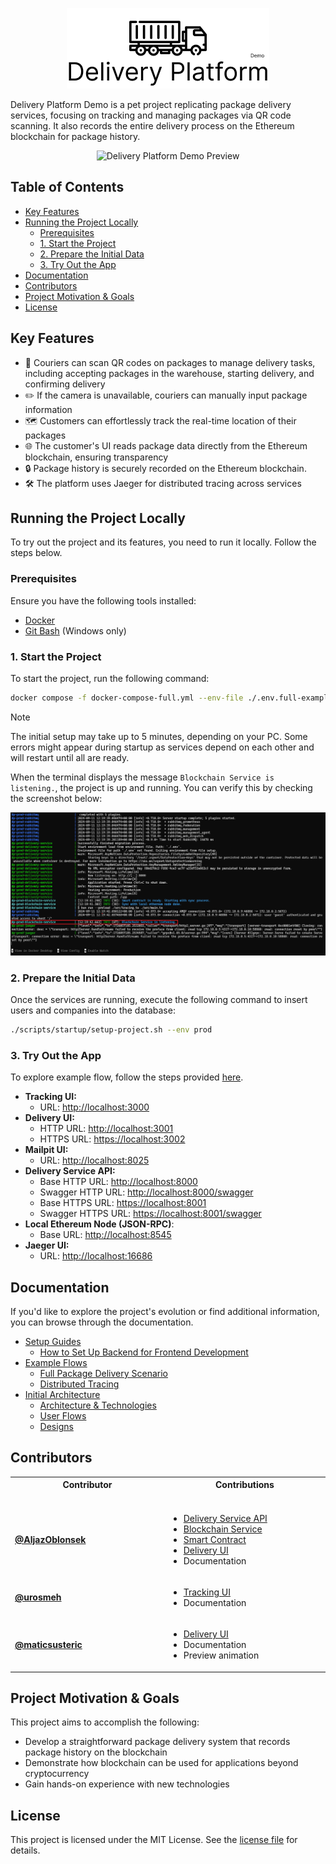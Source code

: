 <p align="center">
  <img src="./docs/assets/logo.png" alt="Delivery Platform Demo Logo">
</p>

Delivery Platform Demo is a pet project replicating package delivery services, focusing on tracking and managing packages via QR code scanning. It also records the entire delivery process on the Ethereum blockchain for package history.

<p align="center">
  <img src="./docs/assets/preview.gif" alt="Delivery Platform Demo Preview">
</p>

## Table of Contents

- [Key Features](#key-features)
- [Running the Project Locally](#running-the-project-locally)
  - [Prerequisites](#prerequisites)
  - [1. Start the Project](#1-start-the-project)
  - [2. Prepare the Initial Data](#2-prepare-the-initial-data)
  - [3. Try Out the App](#3-try-out-the-app)
- [Documentation](#documentation)
- [Contributors](#contributors)
- [Project Motivation & Goals](#project-motivation--goals)
- [License](#license)

## Key Features

- :truck: Couriers can scan QR codes on packages to manage delivery tasks, including accepting packages in the warehouse, starting delivery, and confirming delivery
- :pencil2: If the camera is unavailable, couriers can manually input package information
- :world_map: Customers can effortlessly track the real-time location of their packages
- :globe_with_meridians: The customer's UI reads package data directly from the Ethereum blockchain, ensuring transparency
- :lock: Package history is securely recorded on the Ethereum blockchain.
- :hammer_and_wrench: The platform uses Jaeger for distributed tracing across services

## Running the Project Locally

To try out the project and its features, you need to run it locally. Follow the steps below.

### Prerequisites

Ensure you have the following tools installed:

- [Docker](https://www.docker.com/)
- [Git Bash](https://git-scm.com/) (Windows only)

### 1. Start the Project

To start the project, run the following command:

```bash
docker compose -f docker-compose-full.yml --env-file ./.env.full-example up --build
```

> [!NOTE]
> The initial setup may take up to 5 minutes, depending on your PC. Some errors might appear during startup as services depend on each other and will restart until all are ready.

When the terminal displays the message `Blockchain Service is listening.`, the project is up and running. You can verify this by checking the screenshot below:

![Services Ready Output](./docs/assets/services-are-ready-output.png)

### 2. Prepare the Initial Data

Once the services are running, execute the following command to insert users and companies into the database:

```bash
./scripts/startup/setup-project.sh --env prod
```

### 3. Try Out the App

To explore example flow, follow the steps provided [here](./docs/example-flows/full-package-delivery-scenario.md).

- **Tracking UI:**
  - URL: [http://localhost:3000](http://localhost:3000)
- **Delivery UI:**
  - HTTP URL: [http://localhost:3001](http://localhost:3001)
  - HTTPS URL: [https://localhost:3002](https://localhost:3002)
- **Mailpit UI:**
  - URL: [http://localhost:8025](http://localhost:8025)
- **Delivery Service API:**
  - Base HTTP URL: [http://localhost:8000](http://localhost:8000)
  - Swagger HTTP URL: [http://localhost:8000/swagger](http://localhost:8000/swagger)
  - Base HTTPS URL: [https://localhost:8001](https://localhost:8001)
  - Swagger HTTPS URL: [https://localhost:8001/swagger](https://localhost:8001/swagger)
- **Local Ethereum Node (JSON-RPC)**:
  - Base URL: [http://localhost:8545](http://localhost:8545)
- **Jaeger UI:**
  - URL: [http://localhost:16686](http://localhost:16686)

## Documentation

If you'd like to explore the project's evolution or find additional information, you can browse through the documentation.

- [Setup Guides](./docs/setup-guides)
  - [How to Set Up Backend for Frontend Development](./docs/setup-guides/how-to-setup-backend-for-frontend-development.md)
- [Example Flows](./docs/example-flows)
  - [Full Package Delivery Scenario](./docs/example-flows/full-package-delivery-scenario.md)
  - [Distributed Tracing](./docs/example-flows/distributed-tracing.md)
- [Initial Architecture](./docs/initial-architecture)
  - [Architecture & Technologies](./docs/initial-architecture/architecture-and-technologies.md)
  - [User Flows](./docs/initial-architecture/user-flows.md)
  - [Designs](./docs/initial-architecture/designs.md)

## Contributors

<table>
  <tr>
    <th>Contributor<img width="441" height="1"></th>
    <th>Contributions<img width="441" height="1"></th> 
  </tr>
  <tr>
    <td>
      <a href="https://github.com/AljazOblonsek"><b>@AljazOblonsek</b></a>
    </td>
    <td>
      <ul>
        <li><a href="./services/delivery-service/">Delivery Service API</a></li>
        <li><a href="./services/blockchain-service/">Blockchain Service</a></li>
        <li><a href="./services/smart-contract/">Smart Contract</a></li>
        <li><a href="./services/delivery-ui/">Delivery UI</a></li>
        <li>Documentation</li>
      </ul>
    </td>
  </tr>
  <tr>
    <td>
      <a href="https://github.com/urosmeh"><b>@urosmeh</b></a>
    </td>
    <td>
      <ul>
        <li><a href="./services/tracking-ui/">Tracking UI</a></li>
        <li>Documentation</li>
      </ul>
    </td>
  </tr>
  <tr>
    <td>
      <a href="https://github.com/maticsusteric"><b>@maticsusteric</b></a>
    </td>
    <td>
      <ul>
        <li><a href="./services/delivery-ui/">Delivery UI</a></li>
        <li>Documentation</li>
        <li>Preview animation</li>
      </ul>
    </td>
  </tr>
</table>

## Project Motivation & Goals

This project aims to accomplish the following:

- Develop a straightforward package delivery system that records package history on the blockchain
- Demonstrate how blockchain can be used for applications beyond cryptocurrency
- Gain hands-on experience with new technologies

## License

This project is licensed under the MIT License. See the [license file](./LICENSE) for details.
